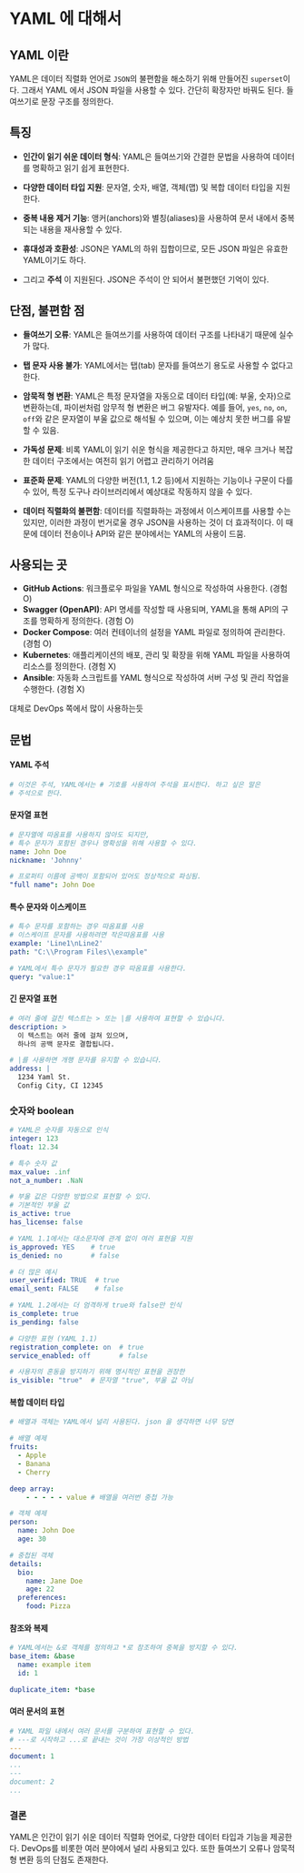 # YAML 에 대해서

## YAML 이란

YAML은 데이터 직렬화 언어로 `JSON`의 불편함을 해소하기 위해 만들어진 `superset`이다. 그래서 YAML 에서 JSON 파일을 사용할 수 있다. 간단히 확장자만 바꿔도 된다. 들여쓰기로 문장 구조를 정의한다.

## 특징

- **인간이 읽기 쉬운 데이터 형식**: YAML은 들여쓰기와 간결한 문법을 사용하여 데이터를 명확하고 읽기 쉽게 표현한다.

- **다양한 데이터 타입 지원**: 문자열, 숫자, 배열, 객체(맵) 및 복합 데이터 타입을 지원한다.

- **중복 내용 제거 기능**: 앵커(anchors)와 별칭(aliases)을 사용하여 문서 내에서 중복되는 내용을 재사용할 수 있다.

- **휴대성과 호환성**: JSON은 YAML의 하위 집합이므로, 모든 JSON 파일은 유효한 YAML이기도 하다.

- 그리고 **주석** 이 지원된다. JSON은 주석이 안 되어서 불편했던 기억이 있다.

## 단점, 불편함 점

- **들여쓰기 오류**: YAML은 들여쓰기를 사용하여 데이터 구조를 나타내기 때문에 실수가 많다. 

- **탭 문자 사용 불가**: YAML에서는 탭(tab) 문자를 들여쓰기 용도로 사용할 수 없다고 한다.

- **암묵적 형 변환**: YAML은 특정 문자열을 자동으로 데이터 타입(예: 부울, 숫자)으로 변환하는데, 파이썬처럼 암무적 형 변환은 버그 유발자다. 예를 들어, `yes`, `no`, `on`, `off`와 같은 문자열이 부울 값으로 해석될 수 있으며, 이는 예상치 못한 버그를 유발할 수 있음.

- **가독성 문제**: 비록 YAML이 읽기 쉬운 형식을 제공한다고 하지만, 매우 크거나 복잡한 데이터 구조에서는 여전히 읽기 어렵고 관리하기 어려움

- **표준화 문제**: YAML의 다양한 버전(1.1, 1.2 등)에서 지원하는 기능이나 구문이 다를 수 있어, 특정 도구나 라이브러리에서 예상대로 작동하지 않을 수 있다.

- **데이터 직렬화의 불편함**: 데이터를 직렬화하는 과정에서 이스케이프를 사용할 수는 있지만, 이러한 과정이 번거로울 경우 JSON을 사용하는 것이 더 효과적이다. 이 때문에 데이터 전송이나 API와 같은 분야에서는 YAML의 사용이 드뭄.

## 사용되는 곳

- **GitHub Actions**: 워크플로우 파일을 YAML 형식으로 작성하여 사용한다. (경험 O)
- **Swagger (OpenAPI)**: API 명세를 작성할 때 사용되며, YAML을 통해 API의 구조를 명확하게 정의한다. (경험 O)
- **Docker Compose**: 여러 컨테이너의 설정을 YAML 파일로 정의하여 관리한다. (경험 O)
- **Kubernetes**: 애플리케이션의 배포, 관리 및 확장을 위해 YAML 파일을 사용하여 리소스를 정의한다. (경험 X)
- **Ansible**: 자동화 스크립트를 YAML 형식으로 작성하여 서버 구성 및 관리 작업을 수행한다. (경험 X)

대체로 DevOps 쪽에서 많이 사용하는듯

## 문법

#### YAML 주석

```yaml
# 이것은 주석, YAML에서는 # 기호를 사용하여 주석을 표시한다. 하고 싶은 말은
# 주석으로 한다.
```

#### 문자열 표현

```yaml
# 문자열에 따옴표를 사용하지 않아도 되지만, 
# 특수 문자가 포함된 경우나 명확성을 위해 사용할 수 있다.
name: John Doe
nickname: 'Johnny'

# 프로퍼티 이름에 공백이 포함되어 있어도 정상적으로 파싱됨.
"full name": John Doe
```

#### 특수 문자와 이스케이프

```yaml
# 특수 문자를 포함하는 경우 따옴표를 사용 
# 이스케이프 문자를 사용하려면 작은따옴표를 사용
example: 'Line1\nLine2'
path: "C:\\Program Files\\example"

# YAML에서 특수 문자가 필요한 경우 따옴표를 사용한다.
query: "value:1"
```

#### 긴 문자열 표현

```yaml
# 여러 줄에 걸친 텍스트는 > 또는 |를 사용하여 표현할 수 있습니다.
description: >
  이 텍스트는 여러 줄에 걸쳐 있으며,
  하나의 공백 문자로 결합됩니다.

# |를 사용하면 개행 문자를 유지할 수 있습니다.
address: |
  1234 Yaml St.
  Config City, CI 12345

```

### 숫자와 boolean

```yaml
# YAML은 숫자를 자동으로 인식
integer: 123
float: 12.34

# 특수 숫자 값
max_value: .inf
not_a_number: .NaN

# 부울 값은 다양한 방법으로 표현할 수 있다.
# 기본적인 부울 값
is_active: true
has_license: false

# YAML 1.1에서는 대소문자에 관계 없이 여러 표현을 지원
is_approved: YES    # true
is_denied: no       # false

# 더 많은 예시
user_verified: TRUE  # true
email_sent: FALSE    # false

# YAML 1.2에서는 더 엄격하게 true와 false만 인식
is_complete: true
is_pending: false

# 다양한 표현 (YAML 1.1)
registration_complete: on  # true
service_enabled: off       # false

# 사용자의 혼동을 방지하기 위해 명시적인 표현을 권장한
is_visible: "true"  # 문자열 "true", 부울 값 아님


```

#### 복합 데이터 타입

```yaml
# 배열과 객체는 YAML에서 널리 사용된다. json 을 생각하면 너무 당연

# 배열 예제
fruits:
  - Apple
  - Banana
  - Cherry

deep array:
    - - - - - value # 배열을 여러번 중첩 가능

# 객체 예제
person:
  name: John Doe
  age: 30

# 중첩된 객체
details:
  bio:
    name: Jane Doe
    age: 22
  preferences:
    food: Pizza


```

#### 참조와 복제

```yaml
# YAML에서는 &로 객체를 정의하고 *로 참조하여 중복을 방지할 수 있다.
base_item: &base
  name: example item
  id: 1

duplicate_item: *base


```

#### 여러 문서의 표현

```yaml
# YAML 파일 내에서 여러 문서를 구분하여 표현할 수 있다.
# ---로 시작하고 ...로 끝내는 것이 가장 이상적인 방법
---
document: 1
...
---
document: 2
...


```

### 결론
YAML은 인간이 읽기 쉬운 데이터 직렬화 언어로, 다양한 데이터 타입과 기능을 제공한다. DevOps를 비롯한 여러 분야에서 널리 사용되고 있다. 또한 들여쓰기 오류나 암묵적 형 변환 등의 단점도 존재한다.
